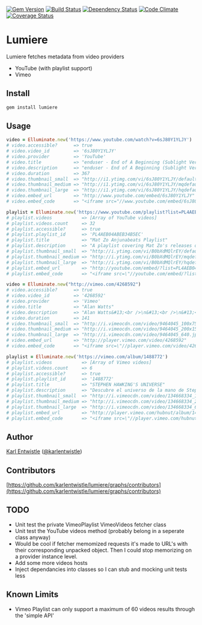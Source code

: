 [![Gem Version](https://badge.fury.io/rb/lumiere.png)](http://badge.fury.io/rb/lumiere) [![Build Status](https://travis-ci.org/karlentwistle/lumiere.png?branch=master)](https://travis-ci.org/karlentwistle/lumiere) [![Dependency Status](https://gemnasium.com/karlentwistle/lumiere.png)](https://gemnasium.com/karlentwistle/lumiere) [![Code Climate](https://codeclimate.com/github/karlentwistle/lumiere.png)](https://codeclimate.com/github/karlentwistle/lumiere) [![Coverage Status](https://coveralls.io/repos/karlentwistle/lumiere/badge.png?branch=master)](https://coveralls.io/r/karlentwistle/lumiere)

# Lumiere

Lumiere fetches metadata from video providers

* YouTube (with playlist support)
* Vimeo

Install
--------

``` bash
gem install lumiere
```

Usage
-----

``` ruby
video = Elluminate.new('https://www.youtube.com/watch?v=6sJ80Y1YLJY')
# video.accessible?      => true
# video.video_id         => '6sJ80Y1YLJY'
# video.provider         => 'YouTube'
# video.title            => "enduser - End of A Beginning (Sublight Version)"
# video.description      => "enduser - End of A Beginning (Sublight Version)"
# video.duration         => 367
# video.thumbnail_small  => "http://i1.ytimg.com/vi/6sJ80Y1YLJY/default.jpg"
# video.thumbnail_medium => "http://i1.ytimg.com/vi/6sJ80Y1YLJY/mqdefault.jpg"
# video.thumbnail_large  => "http://i1.ytimg.com/vi/6sJ80Y1YLJY/hqdefault.jpg"
# video.embed_url        => "http://www.youtube.com/embed/6sJ80Y1YLJY"
# video.embed_code       => "<iframe src="//www.youtube.com/embed/6sJ80Y1YLJY" frameborder="0" allowfullscreen></iframe>"

playlist = Elluminate.new('https://www.youtube.com/playlist?list=PL4AEB04ABEB34B5EC')
# playlist.videos           => [Array of YouTube videos]
# playlist.videos.count     => 32
# playlist.accessible?      => true
# playlist.playlist_id      => 'PL4AEB04ABEB34B5EC'
# playlist.title            => "Mat Zo Anjunabeats Playlist"
# playlist.description      => "A playlist covering Mat Zo's releases on Anjunabeats"
# playlist.thumbnail_small  => "http://i.ytimg.com/vi/B0bXdMQlrEY/default.jpg"
# playlist.thumbnail_medium => "http://i.ytimg.com/vi/B0bXdMQlrEY/mqdefault.jpg"
# playlist.thumbnail_large  => "http://i.ytimg.com/vi/B0bXdMQlrEY/hqdefault.jpg"
# playlist.embed_url        => "http://youtube.com/embed/?list=PL4AEB04ABEB34B5EC"
# playlist.embed_code       => "<iframe src=\"//youtube.com/embed/?list=PL4AEB04ABEB34B5EC\" frameborder=\"0\" allowfullscreen></iframe>"

video = Elluminate.new("http://vimeo.com/4268592")
# video.accessible?      => true
# video.video_id         => '4268592'
# video.provider         => 'Vimeo'
# video.title            => "Alan Watts"
# video.description      => "Alan Watts&#13;<br />\n&#13;<br />\n&#13;<br />\nSo true.&#13;"
# video.duration         => 141
# video.thumbnail_small  => "http://i.vimeocdn.com/video/9464045_100x75.jpg"
# video.thumbnail_medium => "http://i.vimeocdn.com/video/9464045_200x150.jpg"
# video.thumbnail_large  => "http://i.vimeocdn.com/video/9464045_640.jpg"
# video.embed_url        => "http://player.vimeo.com/video/4268592"
# video.embed_code       => "<iframe src=\"//player.vimeo.com/video/4268592\" frameborder=\"0\" webkitallowfullscreen mozallowfullscreen allowfullscreen></iframe>"

playlist = Elluminate.new('https://vimeo.com/album/1488772')
# playlist.videos           => [Array of Vimeo videos]
# playlist.videos.count     => 6
# playlist.accessible?      => true
# playlist.playlist_id      => '1488772'
# playlist.title            => "STEPHEN HAWKING'S UNIVERSE"
# playlist.description      => "Descubre el universo de la mano de Stephen Hawking"
# playlist.thumbnail_small  => "http://i.vimeocdn.com/video/134668334_100x75.jpg"
# playlist.thumbnail_medium => "http://i.vimeocdn.com/video/134668334_200x150.jpg"
# playlist.thumbnail_large  => "http://i.vimeocdn.com/video/134668334_640.jpg"
# playlist.embed_url        => "http://player.vimeo.com/hubnut/album/1488772"
# playlist.embed_code       => "<iframe src=\"//player.vimeo.com/hubnut/album/1488772?autoplay=0&byline=0&portrait=0&title=0\" frameborder=\"0\"></iframe>"
```

Author
------

[Karl Entwistle](https://github.com/karlentwistle) ([@karlentwistle](https://twitter.com/karlentwistle))

Contributors
------------

[https://github.com/karlentwistle/lumiere/graphs/contributors](https://github.com/karlentwistle/lumiere/graphs/contributors)

## TODO
* Unit test the private VimeoPlaylist VimeoVideos fetcher class
* Unit test the YouTube videos method (probably belong in a seperate class anyway)
* Would be cool if fetcher memomized requests it's made to URL's with their corresponding unpacked object. Then I could stop memorizing on a provider instance level.
* Add some more videos hosts
* Inject dependancies into classes so I can stub and mocking unit tests less

## Known Limits
* Vimeo Playlist can only support a maximum of 60 videos results through the 'simple API'

